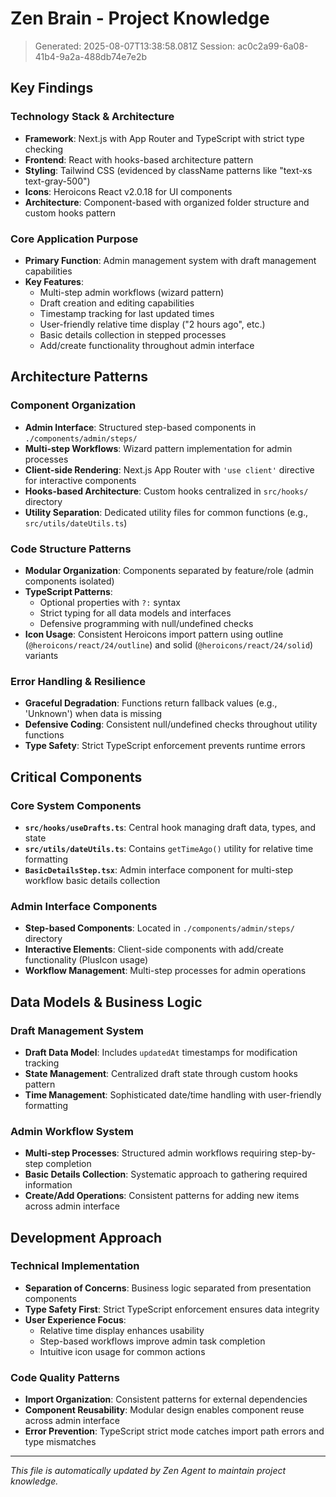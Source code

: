 # Zen Brain - Project Knowledge

> Generated: 2025-08-07T13:38:58.081Z
> Session: ac0c2a99-6a08-41b4-9a2a-488db74e7e2b

## Key Findings

### Technology Stack & Architecture
- **Framework**: Next.js with App Router and TypeScript with strict type checking
- **Frontend**: React with hooks-based architecture pattern
- **Styling**: Tailwind CSS (evidenced by className patterns like "text-xs text-gray-500")
- **Icons**: Heroicons React v2.0.18 for UI components
- **Architecture**: Component-based with organized folder structure and custom hooks pattern

### Core Application Purpose
- **Primary Function**: Admin management system with draft management capabilities
- **Key Features**: 
  - Multi-step admin workflows (wizard pattern)
  - Draft creation and editing capabilities
  - Timestamp tracking for last updated times
  - User-friendly relative time display ("2 hours ago", etc.)
  - Basic details collection in stepped processes
  - Add/create functionality throughout admin interface

## Architecture Patterns

### Component Organization
- **Admin Interface**: Structured step-based components in `./components/admin/steps/`
- **Multi-step Workflows**: Wizard pattern implementation for admin processes
- **Client-side Rendering**: Next.js App Router with `'use client'` directive for interactive components
- **Hooks-based Architecture**: Custom hooks centralized in `src/hooks/` directory
- **Utility Separation**: Dedicated utility files for common functions (e.g., `src/utils/dateUtils.ts`)

### Code Structure Patterns
- **Modular Organization**: Components separated by feature/role (admin components isolated)
- **TypeScript Patterns**: 
  - Optional properties with `?:` syntax
  - Strict typing for all data models and interfaces
  - Defensive programming with null/undefined checks
- **Icon Usage**: Consistent Heroicons import pattern using outline (`@heroicons/react/24/outline`) and solid (`@heroicons/react/24/solid`) variants

### Error Handling & Resilience
- **Graceful Degradation**: Functions return fallback values (e.g., 'Unknown') when data is missing
- **Defensive Coding**: Consistent null/undefined checks throughout utility functions
- **Type Safety**: Strict TypeScript enforcement prevents runtime errors

## Critical Components

### Core System Components
- **`src/hooks/useDrafts.ts`**: Central hook managing draft data, types, and state
- **`src/utils/dateUtils.ts`**: Contains `getTimeAgo()` utility for relative time formatting
- **`BasicDetailsStep.tsx`**: Admin interface component for multi-step workflow basic details collection

### Admin Interface Components
- **Step-based Components**: Located in `./components/admin/steps/` directory
- **Interactive Elements**: Client-side components with add/create functionality (PlusIcon usage)
- **Workflow Management**: Multi-step processes for admin operations

## Data Models & Business Logic

### Draft Management System
- **Draft Data Model**: Includes `updatedAt` timestamps for modification tracking
- **State Management**: Centralized draft state through custom hooks pattern
- **Time Management**: Sophisticated date/time handling with user-friendly formatting

### Admin Workflow System
- **Multi-step Processes**: Structured admin workflows requiring step-by-step completion
- **Basic Details Collection**: Systematic approach to gathering required information
- **Create/Add Operations**: Consistent patterns for adding new items across admin interface

## Development Approach

### Technical Implementation
- **Separation of Concerns**: Business logic separated from presentation components
- **Type Safety First**: Strict TypeScript enforcement ensures data integrity
- **User Experience Focus**: 
  - Relative time display enhances usability
  - Step-based workflows improve admin task completion
  - Intuitive icon usage for common actions

### Code Quality Patterns
- **Import Organization**: Consistent patterns for external dependencies
- **Component Reusability**: Modular design enables component reuse across admin interface
- **Error Prevention**: TypeScript strict mode catches import path errors and type mismatches

---
*This file is automatically updated by Zen Agent to maintain project knowledge.*